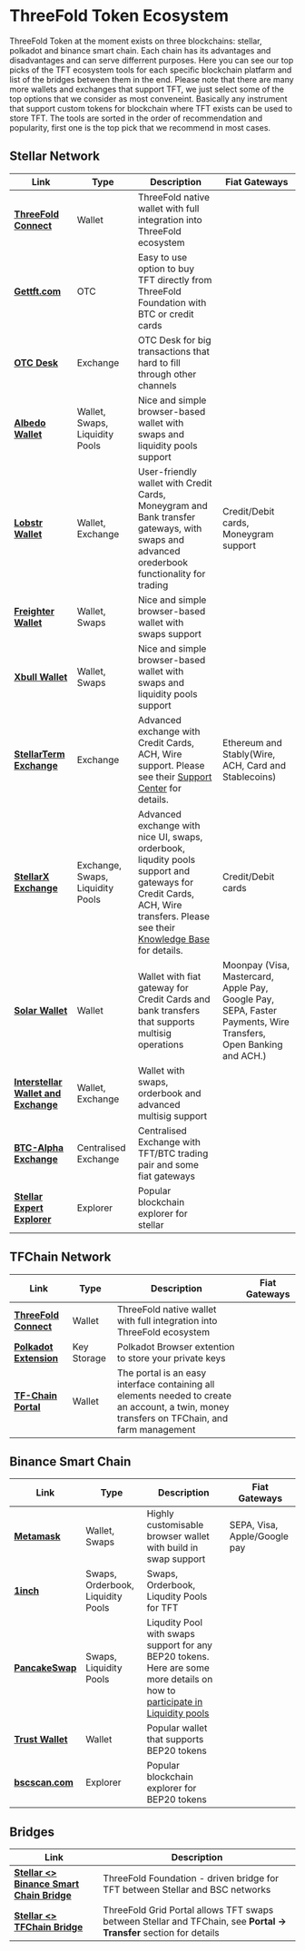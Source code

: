 # ThreeFold Token Ecosystem

ThreeFold Token at the moment exists on three blockchains: stellar, polkadot and binance smart chain. Each chain has its advantages and disadvantages and can serve differrent purposes. 
Here you can see our top picks of the TFT ecosystem tools for each specific blockchain platfarm and list of the bridges between them in the end. Please note that there are many more wallets and exchanges that support TFT, we just select some of the top options that we consider as most conveneint. Basically any instrument that support custom tokens for blockchain where TFT exists can be used to store TFT. The tools are sorted in the order of recommendation and popularity, first one is the top pick that we recommend in most cases. 

## Stellar Network

| Link |Type|Description|Fiat Gateways|
| --------------- |----| --------------- |---|
|  [**ThreeFold Connect**](threefold_connect) | Wallet | ThreeFold native wallet with full integration into ThreeFold ecosystem | |
| [**Gettft.com**](https://gettft.com/gettft/) | OTC | Easy to use option to buy TFT directly from ThreeFold Foundation with BTC or credit cards ||
| [**OTC Desk**](tft_otc) | Exchange | OTC Desk for big transactions that hard to fill through other channels ||
| [**Albedo Wallet**](albedo) | Wallet, Swaps, Liquidity Pools | Nice and simple browser-based wallet with swaps and liquidity pools support ||
| [**Lobstr Wallet**](lobstr_wallet) | Wallet, Exchange | User-friendly wallet with Credit Cards, Moneygram and Bank transfer gateways, with swaps and advanced orederbook functionality for trading| Credit/Debit cards, Moneygram support |
| [**Freighter Wallet**](https://www.freighter.app/) | Wallet, Swaps | Nice and simple browser-based wallet with swaps support||
| [**Xbull Wallet**](https://xbull.app/) | Wallet, Swaps | Nice and simple browser-based wallet with swaps and liquidity pools support||
| [**StellarTerm Exchange**](https://stellarterm.com/) | Exchange |	Advanced exchange with Credit Cards, ACH, Wire support. Please see their [Support Center](https://stellarterm.zendesk.com/hc/en-us) for details.|Ethereum and Stably(Wire, ACH, Card and Stablecoins)|
| [**StellarX Exchange**](https://www.stellarx.com/) | Exchange, Swaps, Liquidity Pools | Advanced exchange with nice UI, swaps, orderbook, liqudity pools support and gateways for Credit Cards, ACH, Wire transfers. Please see their [Knowledge Base](https://stellarx.freshdesk.com/support/home) for details.|Credit/Debit cards|
| [**Solar Wallet**](solar_wallet) | Wallet | Wallet with fiat gateway for Credit Cards and bank transfers that supports multisig operations|Moonpay (Visa, Mastercard, Apple Pay, Google Pay, SEPA, Faster Payments, Wire Transfers, Open Banking and ACH.)|
| [**Interstellar Wallet and Exchange**](tft_interstellar) | Wallet, Exchange | Wallet with swaps, orderbook and advanced multisig support||
| [**BTC-Alpha Exchange**](tft_btc_alpha) | Centralised Exchange | Centralised Exchange with TFT/BTC trading pair and some fiat gateways||
| [**Stellar Expert Explorer**](https://stellar.expert/) | Explorer | Popular blockchain explorer for stellar||

## TFChain Network
						
| Link |Type|Description|Fiat Gateways|
| --------------- | --------------- |-------|---|
| [**ThreeFold Connect**](threefold_connect) | Wallet | ThreeFold native wallet with full integration into ThreeFold ecosystem||
| [**Polkadot Extension**](https://library.threefold.me/info/manual/#/getstarted/manual__dashboard_portal_polkadot_create_account) | Key Storage | Polkadot Browser extention to store your private keys||
| [**TF-Chain Portal**](https://library.threefold.me/info/manual/#/manual__dashboard_portal_home) | Wallet | The portal is an easy interface containing all elements needed to create an account, a twin, money transfers on TFChain, and farm management ||
	
## Binance Smart Chain

| Link |Type|Description|Fiat Gateways|
| --------------- | --------------- |--------|---|
| [**Metamask**](tft_bsc_metamask) | Wallet, Swaps | Highly customisable browser wallet with build in swap support|SEPA, Visa, Apple/Google pay|
| [**1inch**](tft_1inch) | Swaps, Orderbook, Liquidity Pools | Swaps, Orderbook, Liqudity Pools for TFT||
| [**PancakeSwap**](tft_binance_defi) | Swaps, Liquidity Pools | Liqudity Pool with swaps support for  any BEP20 tokens. Here are some more details on how to [participate in Liquidity pools](liquidity_provider)||
| [**Trust Wallet**](tft_bsc_trustwallet) | Wallet | Popular wallet that supports BEP20 tokens||
| [**bscscan.com**](https://bscscan.com/) | Explorer | Popular blockchain explorer for BEP20 tokens||
		
## Bridges
| Link | Description |
| --------------- | --------------- |
| [**Stellar <> Binance Smart Chain Bridge**](https://bridge.bsc.threefold.io/) | ThreeFold Foundation - driven bridge for TFT between Stellar and BSC networks |
| [**Stellar <> TFChain Bridge**](https://library.threefold.me/info/manual/#/manual__dashboard_readme) | ThreeFold Grid Portal allows TFT swaps between Stellar and TFChain, see **Portal -> Transfer** section for details|
